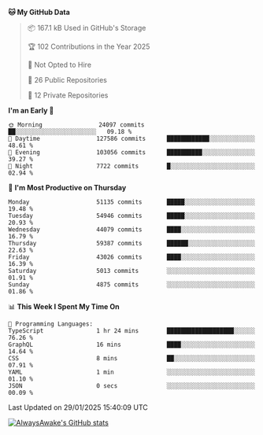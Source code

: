 <!--START_SECTION:waka-->
**🐱 My GitHub Data** 

> 📦 167.1 kB Used in GitHub's Storage 
 > 
> 🏆 102 Contributions in the Year 2025
 > 
> 🚫 Not Opted to Hire
 > 
> 📜 26 Public Repositories 
 > 
> 🔑 12 Private Repositories 
 > 
**I'm an Early 🐤** 

```text
🌞 Morning                24097 commits       ██░░░░░░░░░░░░░░░░░░░░░░░   09.18 % 
🌆 Daytime                127586 commits      ████████████░░░░░░░░░░░░░   48.61 % 
🌃 Evening                103056 commits      ██████████░░░░░░░░░░░░░░░   39.27 % 
🌙 Night                  7722 commits        █░░░░░░░░░░░░░░░░░░░░░░░░   02.94 % 
```
📅 **I'm Most Productive on Thursday** 

```text
Monday                   51135 commits       █████░░░░░░░░░░░░░░░░░░░░   19.48 % 
Tuesday                  54946 commits       █████░░░░░░░░░░░░░░░░░░░░   20.93 % 
Wednesday                44079 commits       ████░░░░░░░░░░░░░░░░░░░░░   16.79 % 
Thursday                 59387 commits       ██████░░░░░░░░░░░░░░░░░░░   22.63 % 
Friday                   43026 commits       ████░░░░░░░░░░░░░░░░░░░░░   16.39 % 
Saturday                 5013 commits        ░░░░░░░░░░░░░░░░░░░░░░░░░   01.91 % 
Sunday                   4875 commits        ░░░░░░░░░░░░░░░░░░░░░░░░░   01.86 % 
```


📊 **This Week I Spent My Time On** 

```text
💬 Programming Languages: 
TypeScript               1 hr 24 mins        ███████████████████░░░░░░   76.26 % 
GraphQL                  16 mins             ████░░░░░░░░░░░░░░░░░░░░░   14.64 % 
CSS                      8 mins              ██░░░░░░░░░░░░░░░░░░░░░░░   07.91 % 
YAML                     1 min               ░░░░░░░░░░░░░░░░░░░░░░░░░   01.10 % 
JSON                     0 secs              ░░░░░░░░░░░░░░░░░░░░░░░░░   00.09 % 
```


 Last Updated on 29/01/2025 15:40:09 UTC
<!--END_SECTION:waka-->

[![AlwaysAwake's GitHub stats](https://github-readme-stats.vercel.app/api?username=AlwaysAwake&show_icons=true&theme=github_dark&count_private=true)](https://github.com/AlwaysAwake/AlwaysAwake)
